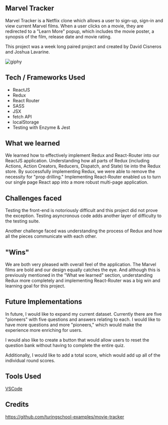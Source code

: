 ## Marvel Tracker
Marvel Tracker is a Netflix clone which allows a user to sign-up, sign-in and view current Marvel films. When a user clicks on a movie, they are redirected to a "Learn More" popup, which includes the movie poster, a synopsis of the film, release date and movie rating. 

This project was a week long paired project and created by David Cisneros and Joshua Lavarine.

![giphy](https://user-images.githubusercontent.com/40274984/55083557-59ce6f00-5069-11e9-9dec-3bca035b4a62.gif)

## Tech / Frameworks Used
- ReactJS
- Redux
- React Router
- SASS
- JSX
- fetch API
- localStorage
- Testing with Enzyme & Jest

## What we learned
We learned how to effectively implement Redux and React-Router into our ReactJS application. Understanding how all parts of Redux (including Actions, Action Creators, Reducers, Dispatch, and State) tie into the Redux store. By successfully implementing Redux, we were able to remove the necessity for "prop drilling." Implementing React-Router enabled us to turn our single page React app into a more robust multi-page application. 

## Challenges faced
Testing the front-end is notoriously difficult and this project did not prove the exception. Testing asyncronous code adds another layer of difficulty to the testing suite. 

Another challenge faced was understanding the process of Redux and how all the pieces communicate with each other. 


## "Wins"
We are both very pleased with overall feel of the application. The Marvel films are bold and our design equally catches the eye. And although this is previously mentioned in the "What we learned" section, understanding Redux more completely and implementing React-Router was a big win and learning goal for this project. 

## Future Implementations
In future, I would like to expand my current dataset. Currently there are five "pioneers" with five questions and answers relating to each. I would like to have more questions and more "pioneers," which would make the experience more enriching for users.

I would also like to create a button that would allow users to reset the question bank without having to complete the entire quiz.

Additionally, I would like to add a total score, which would add up all of the individual round scores. 

## Tools Used
[VSCode](https://code.visualstudio.com/)  

## Credits

https://github.com/turingschool-examples/movie-tracker
